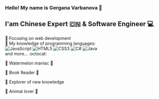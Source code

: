 ### Hello! My name is Gergana Varbanova 👩
## I'am Chinese Expert 🇨🇳 & Software Engineer :computer:
:dart: Focusing on web development <br>
 📌 My knowledge of programming languages: <br>
<img alt="JavaScript" src="https://img.shields.io/badge/javascript%20-%23323330.svg?&style=for-the-badge&logo=javascript&logoColor=%23F7DF1E"/> 
<img alt="HTML5" src="https://img.shields.io/badge/html5%20-%23E34F26.svg?&style=for-the-badge&logo=html5&logoColor=white"/> 
<img alt="CSS3" src="https://img.shields.io/badge/css3%20-%231572B6.svg?&style=for-the-badge&logo=css3&logoColor=white"/> 
<img alt="C#" src="https://img.shields.io/badge/c%23%20-%23239120.svg?&style=for-the-badge&logo=c-sharp&logoColor=white"/>
<img alt="Java" src="https://img.shields.io/badge/java-%23ED8B00.svg?&style=for-the-badge&logo=java&logoColor=white"/> <br>
and more... :octocat:
<br>

:watermelon:  Watermelon maniac 🍉 <br>

📘 Book Reader 📘 <br>

:book: Explorer of new knowledge <br>

:dog: Animal lover :panda_face:






